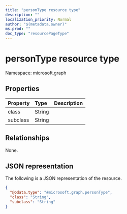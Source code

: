 ```yaml
---
title: "personType resource type"
description: ""
localization_priority: Normal
author: "$(metadata.owner)"
ms.prod: ""
doc_type: "resourcePageType"
---
```


# personType resource type

Namespace: microsoft.graph

## Properties

| Property | Type   | Description |
| :------- | :----- | :---------- |
| class    | String |             |
| subclass | String |             |

## Relationships

None.

## JSON representation

The following is a JSON representation of the resource.

<!-- {
  "blockType": "resource",
  "@odata.type": "microsoft.graph.personType",
}
-->

```json
{
  "@odata.type": "#microsoft.graph.personType",
  "class": "String",
  "subclass": "String"
}
```
